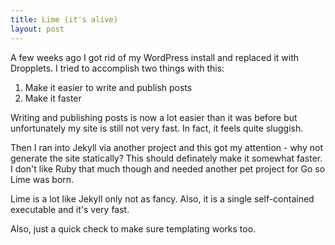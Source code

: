 ```yaml
---
title: Lime (it's alive)
layout: post
---
```

A few weeks ago I got rid of my WordPress install and replaced it with Dropplets. I tried to accomplish two things with this:

1. Make it easier to write and publish posts
2. Make it faster

Writing and publishing posts is now a lot easier than it was before but unfortunately my site is still not very fast. In fact, it feels quite sluggish. 

Then I ran into Jekyll via another project and this got my attention - why not generate the site statically? This should definately make it somewhat faster. I don't like Ruby that much though and needed another pet project for Go so Lime was born.

Lime is a lot like Jekyll only not as fancy. Also, it is a single self-contained executable and it's very fast.

Also, just a quick check to make sure templating works too.